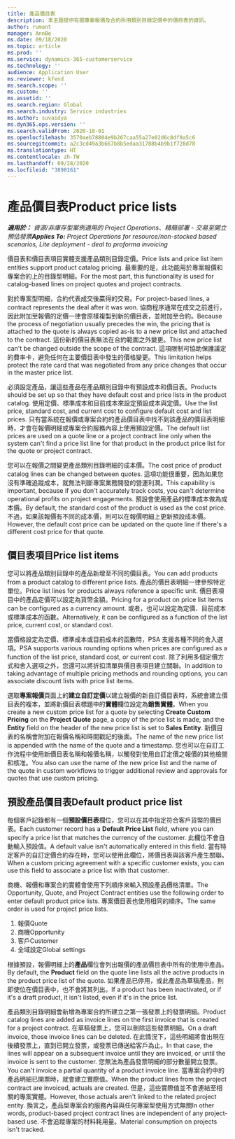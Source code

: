 ```yaml
---
title: 產品價目表
description: 本主題提供有關專案報價及合約所用類別目錄定價中的價目表的資訊。
author: rumant
manager: AnnBe
ms.date: 09/18/2020
ms.topic: article
ms.prod: ''
ms.service: dynamics-365-customerservice
ms.technology: ''
audience: Application User
ms.reviewer: kfend
ms.search.scope: ''
ms.custom: ''
ms.assetid: ''
ms.search.region: Global
ms.search.industry: Service industries
ms.author: suvaidya
ms.dyn365.ops.version: ''
ms.search.validFrom: 2020-10-01
ms.openlocfilehash: 3570aeb78804e9b267caa55a27e02d6c8df9a5c6
ms.sourcegitcommit: a2c3cd49a3b667b8b5edaa31788b4b9b1f728d78
ms.translationtype: HT
ms.contentlocale: zh-TW
ms.lasthandoff: 09/28/2020
ms.locfileid: "3898161"
---
```

# <a name="product-price-lists"></a><span data-ttu-id="6df7a-103">產品價目表</span><span class="sxs-lookup"><span data-stu-id="6df7a-103">Product price lists</span></span>

<span data-ttu-id="6df7a-104">_**適用於：** 資源/非庫存型案例適用的 Project Operations、精簡部署 - 交易至開立預估發票_</span><span class="sxs-lookup"><span data-stu-id="6df7a-104">_**Applies To:** Project Operations for resource/non-stocked based scenarios, Lite deployment - deal to proforma invoicing_</span></span>

<span data-ttu-id="6df7a-105">價目表和價目表項目實體支援產品類別目錄定價。</span><span class="sxs-lookup"><span data-stu-id="6df7a-105">Price lists and price list item entities support product catalog pricing.</span></span> <span data-ttu-id="6df7a-106">最重要的是，此功能用於專案報價和專案合約上的目錄型明細。</span><span class="sxs-lookup"><span data-stu-id="6df7a-106">For the most part, this functionality is used for catalog-based lines on project quotes and project contracts.</span></span>

<span data-ttu-id="6df7a-107">對於專案型明細，合約代表成交後贏得的交易。</span><span class="sxs-lookup"><span data-stu-id="6df7a-107">For project-based lines, a contract represents the deal after it was won.</span></span> <span data-ttu-id="6df7a-108">協商程序通常在成交之前進行，因此附加至報價的定價一律會原樣複製到新的價目表，並附加至合約。</span><span class="sxs-lookup"><span data-stu-id="6df7a-108">Because the process of negotiation usually precedes the win, the pricing that is attached to the quote is always copied as-is to a new price list and attached to the contract.</span></span> <span data-ttu-id="6df7a-109">這份新的價目表無法在合約範圍之外變更。</span><span class="sxs-lookup"><span data-stu-id="6df7a-109">This new price list can't be changed outside the scope of the contract.</span></span> <span data-ttu-id="6df7a-110">這項限制可協助保護議定的費率卡，避免任何在主要價目表中發生的價格變更。</span><span class="sxs-lookup"><span data-stu-id="6df7a-110">This limitation helps protect the rate card that was negotiated from any price changes that occur in the master price list.</span></span>

<span data-ttu-id="6df7a-111">必須設定產品，讓這些產品在產品類別目錄中有預設成本和價目表。</span><span class="sxs-lookup"><span data-stu-id="6df7a-111">Products should be set up so that they have default cost and price lists in the product catalog.</span></span> <span data-ttu-id="6df7a-112">使用定價、標準成本和目前成本來設定預設成本與定價。</span><span class="sxs-lookup"><span data-stu-id="6df7a-112">Use the list price, standard cost, and current cost to configure default cost and list prices.</span></span> <span data-ttu-id="6df7a-113">只有當系統在報價或專案合約的產品價目表中找不到該產品的價目表明細時，才會在報價明細或專案合約服務內容上使用預設定價。</span><span class="sxs-lookup"><span data-stu-id="6df7a-113">The default list prices are used on a quote line or a project contract line only when the system can't find a price list line for that product in the product price list for the quote or project contract.</span></span>

<span data-ttu-id="6df7a-114">您可以在報價之間變更產品類別目錄明細的成本價。</span><span class="sxs-lookup"><span data-stu-id="6df7a-114">The cost price of product catalog lines can be changed between quotes.</span></span> <span data-ttu-id="6df7a-115">這項功能很重要，因為如果您沒有準確追蹤成本，就無法判斷專案業務開發的營運利潤。</span><span class="sxs-lookup"><span data-stu-id="6df7a-115">This capability is important, because if you don't accurately track costs, you can't determine operational profits on project engagements.</span></span> <span data-ttu-id="6df7a-116">預設會使用產品的標準成本做為成本價。</span><span class="sxs-lookup"><span data-stu-id="6df7a-116">By default, the standard cost of the product is used as the cost price.</span></span> <span data-ttu-id="6df7a-117">不過，如果該報價有不同的成本價，則可以在報價明細上更新預設成本價。</span><span class="sxs-lookup"><span data-stu-id="6df7a-117">However, the default cost price can be updated on the quote line if there's a different cost price for that quote.</span></span>

## <a name="price-list-items"></a><span data-ttu-id="6df7a-118">價目表項目</span><span class="sxs-lookup"><span data-stu-id="6df7a-118">Price list items</span></span>

<span data-ttu-id="6df7a-119">您可以將產品類別目錄中的產品新增至不同的價目表。</span><span class="sxs-lookup"><span data-stu-id="6df7a-119">You can add products from a product catalog to different price lists.</span></span> <span data-ttu-id="6df7a-120">產品的價目表明細一律參照特定單位。</span><span class="sxs-lookup"><span data-stu-id="6df7a-120">Price list lines for products always reference a specific unit.</span></span> <span data-ttu-id="6df7a-121">價目表項目中的產品定價可以設定為貨幣金額。</span><span class="sxs-lookup"><span data-stu-id="6df7a-121">Pricing for a product on price list items can be configured as a currency amount.</span></span> <span data-ttu-id="6df7a-122">或者，也可以設定為定價、目前成本或標準成本的函數。</span><span class="sxs-lookup"><span data-stu-id="6df7a-122">Alternatively, it can be configured as a function of the list price, current cost, or standard cost.</span></span>

<span data-ttu-id="6df7a-123">當價格設定為定價、標準成本或目前成本的函數時，PSA 支援各種不同的舍入選項。</span><span class="sxs-lookup"><span data-stu-id="6df7a-123">PSA supports various rounding options when prices are configured as a function of the list price, standard cost, or current cost.</span></span> <span data-ttu-id="6df7a-124">除了利用多個定價方式和舍入選項之外，您還可以將折扣清單與價目表項目建立關聯。</span><span class="sxs-lookup"><span data-stu-id="6df7a-124">In addition to taking advantage of multiple pricing methods and rounding options, you can associate discount lists with price list items.</span></span> 

<span data-ttu-id="6df7a-125">選取**專案報價**頁面上的**建立自訂定價**以建立報價的新自訂價目表時，系統會建立價目表的複本，並將新價目表標題中的**實體**欄位設定為**銷售實體**。</span><span class="sxs-lookup"><span data-stu-id="6df7a-125">When you create a new custom price list for a quote by selecting **Create Custom Pricing** on the **Project Quote** page, a copy of the price list is made, and the **Entity** field on the header of the new price list is set to **Sales Entity**.</span></span> <span data-ttu-id="6df7a-126">新價目表的名稱會附加在報價名稱和時間戳記的後面。</span><span class="sxs-lookup"><span data-stu-id="6df7a-126">The name of the new price list is appended with the name of the quote and a timestamp.</span></span> <span data-ttu-id="6df7a-127">您也可以在自訂工作流程中使用新價目表名稱和報價名稱，以觸發對使用自訂定價之報價的其他檢閱和核准。</span><span class="sxs-lookup"><span data-stu-id="6df7a-127">You also can use the name of the new price list and the name of the quote in custom workflows to trigger additional review and approvals for quotes that use custom pricing.</span></span>

 
## <a name="default-product-price-list"></a><span data-ttu-id="6df7a-128">預設產品價目表</span><span class="sxs-lookup"><span data-stu-id="6df7a-128">Default product price list</span></span>
<span data-ttu-id="6df7a-129">每個客戶記錄都有一個**預設價目表**欄位，您可以在其中指定符合客戶貨幣的價目表。</span><span class="sxs-lookup"><span data-stu-id="6df7a-129">Each customer record has a **Default Price List** field, where you can specify a price list that matches the currency of the customer.</span></span> <span data-ttu-id="6df7a-130">此欄位不會自動輸入預設值。</span><span class="sxs-lookup"><span data-stu-id="6df7a-130">A default value isn't automatically entered in this field.</span></span> <span data-ttu-id="6df7a-131">當有特定客戶的自訂定價合約存在時，您可以使用此欄位，將價目表與該客戶產生關聯。</span><span class="sxs-lookup"><span data-stu-id="6df7a-131">When a custom pricing agreement with a specific customer exists, you can use this field to associate a price list with that customer.</span></span>

<span data-ttu-id="6df7a-132">商機、報價和專案合約實體會使用下列順序來輸入預設產品價格清單。</span><span class="sxs-lookup"><span data-stu-id="6df7a-132">The Opportunity, Quote, and Project Contract entities use the following order to enter default product price lists.</span></span> <span data-ttu-id="6df7a-133">專案價目表也使用相同的順序。</span><span class="sxs-lookup"><span data-stu-id="6df7a-133">The same order is used for project price lists.</span></span>

1.  <span data-ttu-id="6df7a-134">報價</span><span class="sxs-lookup"><span data-stu-id="6df7a-134">Quote</span></span>
2.  <span data-ttu-id="6df7a-135">商機​​</span><span class="sxs-lookup"><span data-stu-id="6df7a-135">Opportunity</span></span>
3.  <span data-ttu-id="6df7a-136">客戶</span><span class="sxs-lookup"><span data-stu-id="6df7a-136">Customer</span></span>
4.  <span data-ttu-id="6df7a-137">全域設定</span><span class="sxs-lookup"><span data-stu-id="6df7a-137">Global settings</span></span> 

<span data-ttu-id="6df7a-138">根據預設，報價明細上的**產品**欄位會列出報價的產品價目表中所有的使用中產品。</span><span class="sxs-lookup"><span data-stu-id="6df7a-138">By default, the **Product** field on the quote line lists all the active products in the product price list of the quote.</span></span> <span data-ttu-id="6df7a-139">如果產品已停用，或此產品為草稿產品，則即使位在價目表中，也不會將其列出。</span><span class="sxs-lookup"><span data-stu-id="6df7a-139">If a product has been inactivated, or if it's a draft product, it isn't listed, even if it's in the price list.</span></span> 

<span data-ttu-id="6df7a-140">產品類別目錄明細會新增為專案合約所建立之第一張發票上的發票明細。</span><span class="sxs-lookup"><span data-stu-id="6df7a-140">Product catalog lines are added as invoice lines on the first invoice that is created for a project contract.</span></span> <span data-ttu-id="6df7a-141">在草稿發票上，您可以刪除這些發票明細。</span><span class="sxs-lookup"><span data-stu-id="6df7a-141">On a draft invoice, those invoice lines can be deleted.</span></span> <span data-ttu-id="6df7a-142">在此情況下，這些明細將會出現在後續發票上，直到已開立發票，或發票已傳送給客戶為止。</span><span class="sxs-lookup"><span data-stu-id="6df7a-142">In that case, the lines will appear on a subsequent invoice until they are invoiced, or until the invoice is sent to the customer.</span></span> <span data-ttu-id="6df7a-143">您無法為產品發票明細的部分數量開立發票。</span><span class="sxs-lookup"><span data-stu-id="6df7a-143">You can't invoice a partial quantity of a product invoice line.</span></span> <span data-ttu-id="6df7a-144">當專案合約中的產品明細已開票時，就會建立實際值。</span><span class="sxs-lookup"><span data-stu-id="6df7a-144">When the product lines from the project contract are invoiced, actuals are created.</span></span> <span data-ttu-id="6df7a-145">但是，這些實際值並不會連結至相關的專案實體。</span><span class="sxs-lookup"><span data-stu-id="6df7a-145">However, those actuals aren't linked to the related project entity.</span></span> <span data-ttu-id="6df7a-146">換言之，產品型專案合約服務內容與任何專案型使用方式無關</span><span class="sxs-lookup"><span data-stu-id="6df7a-146">In other words, product-based project contract lines are independent of any project-based use.</span></span> <span data-ttu-id="6df7a-147">不會追蹤專案的材料耗用量。</span><span class="sxs-lookup"><span data-stu-id="6df7a-147">Material consumption on projects isn't tracked.</span></span>
